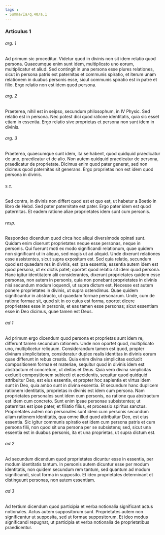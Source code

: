 ```yaml
---
tags : 
- Summa/Ia/q.40/a.1
---
```


### Articulus 1

###### arg. 1
Ad primum sic proceditur. Videtur quod in divinis non sit idem relatio quod persona. Quaecumque enim sunt idem, multiplicato uno eorum, multiplicatur et aliud. Sed contingit in una persona esse plures relationes, sicut in persona patris est paternitas et communis spiratio, et iterum unam relationem in duabus personis esse, sicut communis spiratio est in patre et filio. Ergo relatio non est idem quod persona.

###### arg. 2
Praeterea, nihil est in seipso, secundum philosophum, in IV Physic. Sed relatio est in persona. Nec potest dici quod ratione identitatis, quia sic esset etiam in essentia. Ergo relatio sive proprietas et persona non sunt idem in divinis.

###### arg. 3
Praeterea, quaecumque sunt idem, ita se habent, quod quidquid praedicatur de uno, praedicatur et de alio. Non autem quidquid praedicatur de persona, praedicatur de proprietate. Dicimus enim quod pater generat, sed non dicimus quod paternitas sit generans. Ergo proprietas non est idem quod persona in divinis.

###### s.c.
Sed contra, in divinis non differt quod est et quo est, ut habetur a Boetio in libro de Hebd. Sed pater paternitate est pater. Ergo pater idem est quod paternitas. Et eadem ratione aliae proprietates idem sunt cum personis.

###### resp.
Respondeo dicendum quod circa hoc aliqui diversimode opinati sunt. Quidam enim dixerunt proprietates neque esse personas, neque in personis. Qui fuerunt moti ex modo significandi relationum, quae quidem non significant ut in aliquo, sed magis ut ad aliquid. Unde dixerunt relationes esse assistentes, sicut supra expositum est. Sed quia relatio, secundum quod est quaedam res in divinis, est ipsa essentia; essentia autem idem est quod persona, ut ex dictis patet; oportet quod relatio sit idem quod persona. Hanc igitur identitatem alii considerantes, dixerunt proprietates quidem esse personas, non autem in personis, quia non ponebant proprietates in divinis nisi secundum modum loquendi, ut supra dictum est. Necesse est autem ponere proprietates in divinis, ut supra ostendimus. Quae quidem significantur in abstracto, ut quaedam formae personarum. Unde, cum de ratione formae sit, quod sit in eo cuius est forma, oportet dicere proprietates esse in personis, et eas tamen esse personas; sicut essentiam esse in Deo dicimus, quae tamen est Deus.

###### ad 1
Ad primum ergo dicendum quod persona et proprietas sunt idem re, differunt tamen secundum rationem. Unde non oportet quod, multiplicato uno, multiplicetur reliquum. Considerandum tamen est quod, propter divinam simplicitatem, consideratur duplex realis identitas in divinis eorum quae differunt in rebus creatis. Quia enim divina simplicitas excludit compositionem formae et materiae, sequitur quod in divinis idem est abstractum et concretum, ut deitas et Deus. Quia vero divina simplicitas excludit compositionem subiecti et accidentis, sequitur quod quidquid attribuitur Deo, est eius essentia, et propter hoc sapientia et virtus idem sunt in Deo, quia ambo sunt in divina essentia. Et secundum hanc duplicem rationem identitatis, proprietas in divinis est idem cum persona. Nam proprietates personales sunt idem cum personis, ea ratione qua abstractum est idem cum concreto. Sunt enim ipsae personae subsistentes; ut paternitas est ipse pater, et filiatio filius, et processio spiritus sanctus. Proprietates autem non personales sunt idem cum personis secundum aliam rationem identitatis, qua omne illud quod attribuitur Deo, est eius essentia. Sic igitur communis spiratio est idem cum persona patris et cum persona filii, non quod sit una persona per se subsistens; sed, sicut una essentia est in duabus personis, ita et una proprietas, ut supra dictum est.

###### ad 2
Ad secundum dicendum quod proprietates dicuntur esse in essentia, per modum identitatis tantum. In personis autem dicuntur esse per modum identitatis, non quidem secundum rem tantum, sed quantum ad modum significandi, sicut forma in supposito. Et ideo proprietates determinant et distinguunt personas, non autem essentiam.

###### ad 3
Ad tertium dicendum quod participia et verba notionalia significant actus notionales. Actus autem suppositorum sunt. Proprietates autem non significantur ut supposita, sed ut formae suppositorum. Et ideo modus significandi repugnat, ut participia et verba notionalia de proprietatibus praedicentur.

